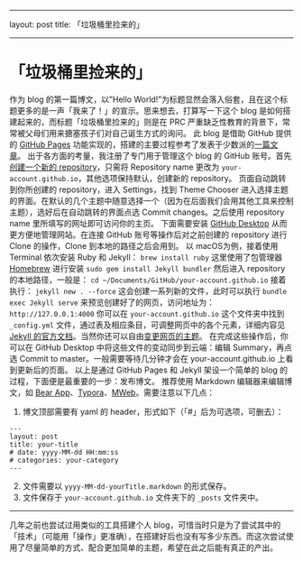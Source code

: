 - - - -
layout: post
title: 「垃圾桶里捡来的」
- - - -
# 「垃圾桶里捡来的」
作为 blog 的第一篇博文，以”Hello World!”为标题显然会落入俗套，且在这个标题更多的是一声「我来了！」的宣示。思来想去，打算写一下这个 blog 是如何搭建起来的，而标题「垃圾桶里捡来的」则是在 PRC 严重缺乏性教育的背景下，常常被父母们用来搪塞孩子们对自己诞生方式的询问。
此 blog 是借助 GitHub 提供的 [GitHub Pages](https://pages.github.com/) 功能实现的，搭建的主要过程参考了发表于少数派的[一篇文章](https://sspai.com/post/54608)。
出于各方面的考量，我注册了专门用于管理这个 blog 的 GitHub 账号。首先[创建一个新的 repository](https://docs.github.com/en/github/creating-cloning-and-archiving-repositories/creating-a-new-repository)，只需将 Repository name 更改为 `your-account.github.io`，其他选项保持默认，创建新的 repository。
页面自动跳转到你所创建的 repository，进入 Settings，找到 Theme Chooser 进入选择主题的界面。在默认的几个主题中随意选择一个（因为在后面我们会用其他工具来控制主题），选好后在自动跳转的界面点选 Commit changes。之后使用 repository name 里所填写的网址即可访问你的主页。
下面需要安装 [GitHub Desktop](https://desktop.github.com/) 从而更方便地管理网站。在连接 GitHub 账号等操作后对之前创建的 repository 进行 Clone 的操作，Clone 到本地的路径之后会用到。
以 macOS为例，接着使用 Terminal 依次安装 Ruby 和 Jekyll：
`brew install ruby` 这里使用了包管理器 [Homebrew](https://brew.sh/) 进行安装
`sudo gem install Jekyll bundler`
然后进入 repository 的本地路径，一般是：
`cd ~/Documents/GitHub/your-account.github.io`
接着执行：
`jekyll new . --force` 
这会创建一系列新的文件，此时可以执行 `bundle exec Jekyll serve` 来预览创建好了的网页，访问地址为：`http://127.0.0.1:4000`
你可以在 `your-account.github.io` 这个文件夹中找到 `_config.yml` 文件，通过表及相应条目，可调整网页中的各个元素，详细内容见 [Jekyll 的官方文档](https://jekyllrb.com/docs/configuration/)。当然你还可以自由[变更网页的主题](https://jekyllrb.com/docs/themes/)。
在完成这些操作后，你可以在 GitHub Desktop 中将这些文件的变动同步到云端：编辑 Summary，再点选 Commit to master。一般需要等待几分钟才会在 your-account.github.io 上看到更新后的页面。
以上是通过 GitHub Pages 和 Jekyll 架设一个简单的 blog 的过程，下面便是最重要的一步：发布博文。
推荐使用 Markdown 编辑器来编辑博文，如 [Bear App](https://bear.app/)、[Typora](https://typora.io/)、[MWeb](https://www.mweb.im/)。需要注意以下几点：
1. 博文顶部需要有 yaml 的 header，形式如下（「#」后为可选项，可删去）：
```
---
layout: post
title: your-title
# date: yyyy-MM-dd HH:mm:ss
# categories: your-category
---
```
2. 文件需要以 `yyyy-MM-dd-yourTitle.markdown` 的形式保存。
3. 文件保存于 `your-account.github.io` 文件夹下的 `_posts` 文件夹中。
- - - -
几年之前也尝试过用类似的工具搭建个人 blog，可惜当时只是为了尝试其中的「技术」（可能用「操作」更准确），在搭建好后也没有写多少东西。而这次尝试使用了尽量简单的方式、配合更加简单的主题，希望在此之后能有真正的产出。